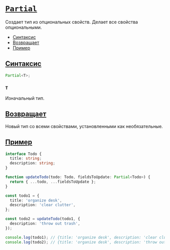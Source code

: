 # [`Partial`](../index.md)

Создает тип из опциональных свойств. Делает все свойства опциональными.

- [Синтаксис](#синтаксис)
- [Возвращает](#возвращает)
- [Пример](#пример)

## [Синтаксис](#partial)

```ts
Partial<T>;
```

### `T`

Изначальный тип.

## [Возвращает](#partial)

Новый тип со всеми свойствами, установленными как необязательные.

## [Пример](#partial)

```ts
interface Todo {
  title: string;
  description: string;
}

function updateTodo(todo: Todo, fieldsToUpdate: Partial<Todo>) {
  return { ...todo, ...fieldsToUpdate };
}

const todo1 = {
  title: 'organize desk',
  description: 'clear clutter',
};

const todo2 = updateTodo(todo1, {
  description: 'throw out trash',
});

console.log(todo1); // {title: 'organize desk', description: 'clear clutter'}
console.log(todo2); // {title: 'organize desk', description: 'throw out trash'}
```
